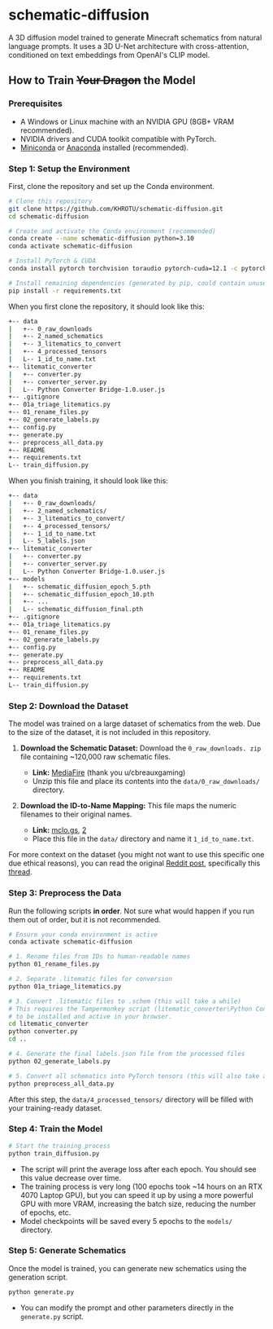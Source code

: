 # schematic-diffusion

A 3D diffusion model trained to generate Minecraft schematics from natural language prompts. It uses a 3D U-Net architecture with cross-attention, conditioned on text embeddings from OpenAI's CLIP model.

## How to Train ~~Your Dragon~~ the Model

### Prerequisites

- A Windows or Linux machine with an NVIDIA GPU (8GB+ VRAM recommended).
- NVIDIA drivers and CUDA toolkit compatible with PyTorch.
- [Miniconda](https://docs.conda.io/en/latest/miniconda.html) or [Anaconda](https://repo.anaconda.com/archive/) installed (recommended).

### Step 1: Setup the Environment

First, clone the repository and set up the Conda environment.

```bash
# Clone this repository
git clone https://github.com/KHROTU/schematic-diffusion.git
cd schematic-diffusion

# Create and activate the Conda environment (recommended)
conda create --name schematic-diffusion python=3.10
conda activate schematic-diffusion

# Install PyTorch & CUDA
conda install pytorch torchvision toraudio pytorch-cuda=12.1 -c pytorch -c nvidia

# Install remaining dependencies (generated by pip, could contain unused packages)
pip install -r requirements.txt
```

When you first clone the repository, it should look like this:

```bash
+-- data
|   +-- 0_raw_downloads
|   +-- 2_named_schematics
|   +-- 3_litematics_to_convert
|   +-- 4_processed_tensors
|   L-- 1_id_to_name.txt
+-- litematic_converter
|   +-- converter.py
|   +-- converter_server.py
|   L-- Python Converter Bridge-1.0.user.js
+-- .gitignore
+-- 01a_triage_litematics.py
+-- 01_rename_files.py
+-- 02_generate_labels.py
+-- config.py
+-- generate.py
+-- preprocess_all_data.py
+-- README
+-- requirements.txt
L-- train_diffusion.py
```

When you finish training, it should look like this:

```bash
+-- data
|   +-- 0_raw_downloads/
|   +-- 2_named_schematics/
|   +-- 3_litematics_to_convert/
|   +-- 4_processed_tensors/
|   +-- 1_id_to_name.txt
|   L-- 5_labels.json
+-- litematic_converter
|   +-- converter.py
|   +-- converter_server.py
|   L-- Python Converter Bridge-1.0.user.js
+-- models
|   +-- schematic_diffusion_epoch_5.pth
|   +-- schematic_diffusion_epoch_10.pth
|   +-- ...
|   L-- schematic_diffusion_final.pth
+-- .gitignore
+-- 01a_triage_litematics.py
+-- 01_rename_files.py
+-- 02_generate_labels.py
+-- config.py
+-- generate.py
+-- preprocess_all_data.py
+-- README
+-- requirements.txt
L-- train_diffusion.py
```

### Step 2: Download the Dataset

The model was trained on a large dataset of schematics from the web. Due to the size of the dataset, it is not included in this repository.

1. **Download the Schematic Dataset:** Download the `0_raw_downloads.
zip` file containing ~120,000 raw schematic files.
    - **Link:** [MediaFire](https://www.mediafire.com/file/52ban1baf7vszgm/Schematics.zip/file) (thank you u/cbreauxgaming)
    - Unzip this file and place its contents into the `data/0_raw_downloads/` directory.

2. **Download the ID-to-Name Mapping:** This file maps the numeric filenames to their original names.
    - **Link:** [mclo.gs](https://mclo.gs/08RFHbg), [2](https://mclo.gs/QLpaA3w)
    - Place this file in the `data/` directory and name it `1_id_to_name.txt`.

For more context on the dataset (you might not want to use this specific one due ethical reasons), you can read the original [Reddit post](https://www.reddit.com/r/admincraft/comments/10ea2q6/almost_every_single_schematic_from/), specifically this [thread](https://www.reddit.com/r/admincraft/comments/10ea2q6/comment/j8oyx94/).

### Step 3: Preprocess the Data

Run the following scripts **in order**. Not sure what would happen if you run them out of order, but it is not recommended.

```bash
# Ensure your conda environment is active
conda activate schematic-diffusion

# 1. Rename files from IDs to human-readable names
python 01_rename_files.py

# 2. Separate .litematic files for conversion
python 01a_triage_litematics.py

# 3. Convert .litematic files to .schem (this will take a while)
# This requires the Tampermonkey script (litematic_converter\Python Converter Bridge-1.0.user.js)
# to be installed and active in your browser.
cd litematic_converter
python converter.py
cd ..

# 4. Generate the final labels.json file from the processed files
python 02_generate_labels.py

# 5. Convert all schematics into PyTorch tensors (this will also take a while, the output is ~80GB)
python preprocess_all_data.py
```

After this step, the `data/4_processed_tensors/` directory will be filled with your training-ready dataset.

### Step 4: Train the Model

```bash
# Start the training process
python train_diffusion.py
```

- The script will print the average loss after each epoch. You should see this value decrease over time.
- The training process is very long (100 epochs took ~14 hours on an RTX 4070 Laptop GPU), but you can speed it up by using a more powerful GPU with more VRAM, increasing the batch size, reducing the number of epochs, etc.
- Model checkpoints will be saved every 5 epochs to the `models/` directory.

### Step 5: Generate Schematics

Once the model is trained, you can generate new schematics using the generation script.

```bash
python generate.py
```

- You can modify the prompt and other parameters directly in the `generate.py` script.

